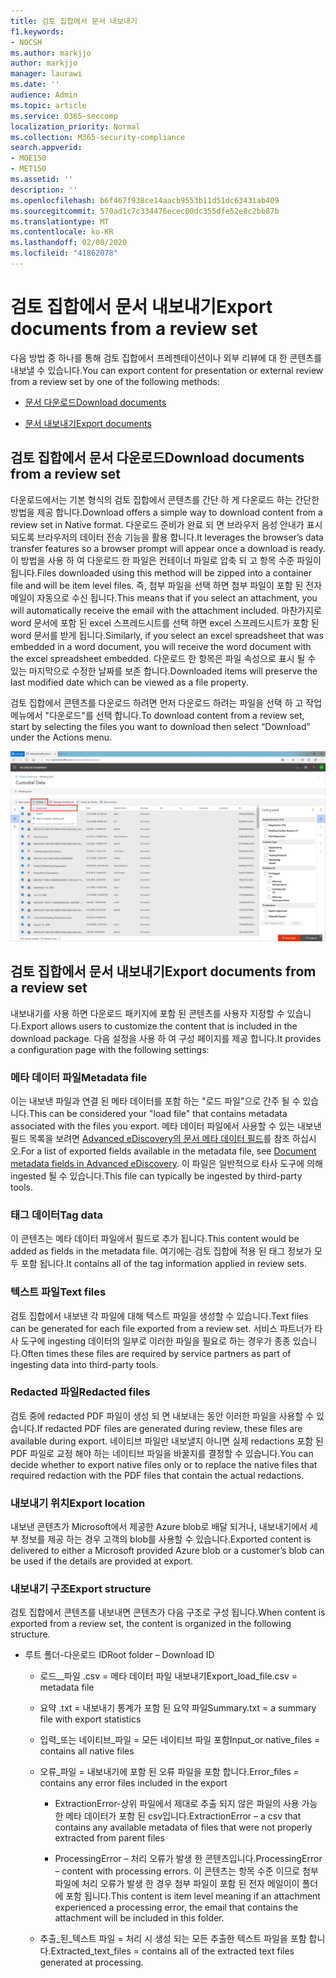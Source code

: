```yaml
---
title: 검토 집합에서 문서 내보내기
f1.keywords:
- NOCSH
ms.author: markjjo
author: markjjo
manager: laurawi
ms.date: ''
audience: Admin
ms.topic: article
ms.service: O365-seccomp
localization_priority: Normal
ms.collection: M365-security-compliance
search.appverid:
- MOE150
- MET150
ms.assetid: ''
description: ''
ms.openlocfilehash: b6f467f938ce14aacb9553b11d51dc63431ab409
ms.sourcegitcommit: 570ad1c7c334476ecec00dc355dfe52e8c2bb87b
ms.translationtype: MT
ms.contentlocale: ko-KR
ms.lasthandoff: 02/08/2020
ms.locfileid: "41862078"
---
```

# <a name="export-documents-from-a-review-set"></a><span data-ttu-id="4ffa8-102">검토 집합에서 문서 내보내기</span><span class="sxs-lookup"><span data-stu-id="4ffa8-102">Export documents from a review set</span></span>

<span data-ttu-id="4ffa8-103">다음 방법 중 하나를 통해 검토 집합에서 프레젠테이션이나 외부 리뷰에 대 한 콘텐츠를 내보낼 수 있습니다.</span><span class="sxs-lookup"><span data-stu-id="4ffa8-103">You can export content for presentation or external review from a review set by one of the following methods:</span></span>

- [<span data-ttu-id="4ffa8-104">문서 다운로드</span><span class="sxs-lookup"><span data-stu-id="4ffa8-104">Download documents</span></span>](#download-documents-from-a-review-set)
 
- [<span data-ttu-id="4ffa8-105">문서 내보내기</span><span class="sxs-lookup"><span data-stu-id="4ffa8-105">Export documents</span></span>](#export-documents-from-a-review-set)

## <a name="download-documents-from-a-review-set"></a><span data-ttu-id="4ffa8-106">검토 집합에서 문서 다운로드</span><span class="sxs-lookup"><span data-stu-id="4ffa8-106">Download documents from a review set</span></span>

<span data-ttu-id="4ffa8-107">다운로드에서는 기본 형식의 검토 집합에서 콘텐츠를 간단 하 게 다운로드 하는 간단한 방법을 제공 합니다.</span><span class="sxs-lookup"><span data-stu-id="4ffa8-107">Download offers a simple way to download content from a review set in Native format.</span></span> <span data-ttu-id="4ffa8-108">다운로드 준비가 완료 되 면 브라우저 음성 안내가 표시 되도록 브라우저의 데이터 전송 기능을 활용 합니다.</span><span class="sxs-lookup"><span data-stu-id="4ffa8-108">It leverages the browser’s data transfer features so a browser prompt will appear once a download is ready.</span></span> <span data-ttu-id="4ffa8-109">이 방법을 사용 하 여 다운로드 한 파일은 컨테이너 파일로 압축 되 고 항목 수준 파일이 됩니다.</span><span class="sxs-lookup"><span data-stu-id="4ffa8-109">Files downloaded using this method will be zipped into a container file and will be item level files.</span></span> <span data-ttu-id="4ffa8-110">즉, 첨부 파일을 선택 하면 첨부 파일이 포함 된 전자 메일이 자동으로 수신 됩니다.</span><span class="sxs-lookup"><span data-stu-id="4ffa8-110">This means that if you select an attachment, you will automatically receive the email with the attachment included.</span></span> <span data-ttu-id="4ffa8-111">마찬가지로 word 문서에 포함 된 excel 스프레드시트를 선택 하면 excel 스프레드시트가 포함 된 word 문서를 받게 됩니다.</span><span class="sxs-lookup"><span data-stu-id="4ffa8-111">Similarly, if you select an excel spreadsheet that was embedded in a word document, you will receive the word document with the excel spreadsheet embedded.</span></span> <span data-ttu-id="4ffa8-112">다운로드 한 항목은 파일 속성으로 표시 될 수 있는 마지막으로 수정한 날짜를 보존 합니다.</span><span class="sxs-lookup"><span data-stu-id="4ffa8-112">Downloaded items will preserve the last modified date which can be viewed as a file property.</span></span>

<span data-ttu-id="4ffa8-113">검토 집합에서 콘텐츠를 다운로드 하려면 먼저 다운로드 하려는 파일을 선택 하 고 작업 메뉴에서 "다운로드"를 선택 합니다.</span><span class="sxs-lookup"><span data-stu-id="4ffa8-113">To download content from a review set, start by selecting the files you want to download then select “Download” under the Actions menu.</span></span>

![자동으로 생성 되는 컴퓨터 설명 스크린샷](media/eDiscoDownload.png)

## <a name="export-documents-from-a-review-set"></a><span data-ttu-id="4ffa8-115">검토 집합에서 문서 내보내기</span><span class="sxs-lookup"><span data-stu-id="4ffa8-115">Export documents from a review set</span></span>

<span data-ttu-id="4ffa8-116">내보내기를 사용 하면 다운로드 패키지에 포함 된 콘텐츠를 사용자 지정할 수 있습니다.</span><span class="sxs-lookup"><span data-stu-id="4ffa8-116">Export allows users to customize the content that is included in the download package.</span></span> <span data-ttu-id="4ffa8-117">다음 설정을 사용 하 여 구성 페이지를 제공 합니다.</span><span class="sxs-lookup"><span data-stu-id="4ffa8-117">It provides a configuration page with the following settings:</span></span>

### <a name="metadata-file"></a><span data-ttu-id="4ffa8-118">메타 데이터 파일</span><span class="sxs-lookup"><span data-stu-id="4ffa8-118">Metadata file</span></span>

<span data-ttu-id="4ffa8-119">이는 내보낸 파일과 연결 된 메타 데이터를 포함 하는 "로드 파일"으로 간주 될 수 있습니다.</span><span class="sxs-lookup"><span data-stu-id="4ffa8-119">This can be considered your "load file" that contains metadata associated with the files you export.</span></span> <span data-ttu-id="4ffa8-120">메타 데이터 파일에서 사용할 수 있는 내보낸 필드 목록을 보려면 [Advanced eDiscovery의 문서 메타 데이터 필드](document-metadata-fields-in-Advanced-eDiscovery.md)를 참조 하십시오.</span><span class="sxs-lookup"><span data-stu-id="4ffa8-120">For a list of exported fields available in the metadata file, see [Document metadata fields in Advanced eDiscovery](document-metadata-fields-in-Advanced-eDiscovery.md).</span></span> <span data-ttu-id="4ffa8-121">이 파일은 일반적으로 타사 도구에 의해 ingested 될 수 있습니다.</span><span class="sxs-lookup"><span data-stu-id="4ffa8-121">This file can typically be ingested by third-party tools.</span></span>

### <a name="tag-data"></a><span data-ttu-id="4ffa8-122">태그 데이터</span><span class="sxs-lookup"><span data-stu-id="4ffa8-122">Tag data</span></span>

<span data-ttu-id="4ffa8-123">이 콘텐츠는 메타 데이터 파일에서 필드로 추가 됩니다.</span><span class="sxs-lookup"><span data-stu-id="4ffa8-123">This content would be added as fields in the metadata file.</span></span> <span data-ttu-id="4ffa8-124">여기에는 검토 집합에 적용 된 태그 정보가 모두 포함 됩니다.</span><span class="sxs-lookup"><span data-stu-id="4ffa8-124">It contains all of the tag information applied in review sets.</span></span>

### <a name="text-files"></a><span data-ttu-id="4ffa8-125">텍스트 파일</span><span class="sxs-lookup"><span data-stu-id="4ffa8-125">Text files</span></span>

<span data-ttu-id="4ffa8-126">검토 집합에서 내보낸 각 파일에 대해 텍스트 파일을 생성할 수 있습니다.</span><span class="sxs-lookup"><span data-stu-id="4ffa8-126">Text files can be generated for each file exported from a review set.</span></span> <span data-ttu-id="4ffa8-127">서비스 파트너가 타사 도구에 ingesting 데이터의 일부로 이러한 파일을 필요로 하는 경우가 종종 있습니다.</span><span class="sxs-lookup"><span data-stu-id="4ffa8-127">Often times these files are required by service partners as part of ingesting data into third-party tools.</span></span>

### <a name="redacted-files"></a><span data-ttu-id="4ffa8-128">Redacted 파일</span><span class="sxs-lookup"><span data-stu-id="4ffa8-128">Redacted files</span></span>

<span data-ttu-id="4ffa8-129">검토 중에 redacted PDF 파일이 생성 되 면 내보내는 동안 이러한 파일을 사용할 수 있습니다.</span><span class="sxs-lookup"><span data-stu-id="4ffa8-129">If redacted PDF files are generated during review, these files are available during export.</span></span> <span data-ttu-id="4ffa8-130">네이티브 파일만 내보낼지 아니면 실제 redactions 포함 된 PDF 파일로 교정 해야 하는 네이티브 파일을 바꿀지를 결정할 수 있습니다.</span><span class="sxs-lookup"><span data-stu-id="4ffa8-130">You can decide whether to export native files only or to replace the native files that required redaction with the PDF files that contain the actual redactions.</span></span>

### <a name="export-location"></a><span data-ttu-id="4ffa8-131">내보내기 위치</span><span class="sxs-lookup"><span data-stu-id="4ffa8-131">Export location</span></span>

<span data-ttu-id="4ffa8-132">내보낸 콘텐츠가 Microsoft에서 제공한 Azure blob로 배달 되거나, 내보내기에서 세부 정보를 제공 하는 경우 고객의 blob를 사용할 수 있습니다.</span><span class="sxs-lookup"><span data-stu-id="4ffa8-132">Exported content is delivered to either a Microsoft provided Azure blob or a customer’s blob can be used if the details are provided at export.</span></span>

### <a name="export-structure"></a><span data-ttu-id="4ffa8-133">내보내기 구조</span><span class="sxs-lookup"><span data-stu-id="4ffa8-133">Export structure</span></span>

<span data-ttu-id="4ffa8-134">검토 집합에서 콘텐츠를 내보내면 콘텐츠가 다음 구조로 구성 됩니다.</span><span class="sxs-lookup"><span data-stu-id="4ffa8-134">When content is exported from a review set, the content is organized in the following structure.</span></span>

  - <span data-ttu-id="4ffa8-135">루트 폴더-다운로드 ID</span><span class="sxs-lookup"><span data-stu-id="4ffa8-135">Root folder – Download ID</span></span>
    
      - <span data-ttu-id="4ffa8-136">로드\_\_파일 .csv = 메타 데이터 파일 내보내기</span><span class="sxs-lookup"><span data-stu-id="4ffa8-136">Export\_load\_file.csv = metadata file</span></span>
    
      - <span data-ttu-id="4ffa8-137">요약 .txt = 내보내기 통계가 포함 된 요약 파일</span><span class="sxs-lookup"><span data-stu-id="4ffa8-137">Summary.txt = a summary file with export statistics</span></span>
    
      - <span data-ttu-id="4ffa8-138">입력\_또는 네이티브\_파일 = 모든 네이티브 파일 포함</span><span class="sxs-lookup"><span data-stu-id="4ffa8-138">Input\_or native\_files = contains all native files</span></span>
    
      - <span data-ttu-id="4ffa8-139">오류\_파일 = 내보내기에 포함 된 오류 파일을 포함 합니다.</span><span class="sxs-lookup"><span data-stu-id="4ffa8-139">Error\_files = contains any error files included in the export</span></span>
        
          - <span data-ttu-id="4ffa8-140">ExtractionError-상위 파일에서 제대로 추출 되지 않은 파일의 사용 가능한 메타 데이터가 포함 된 csv입니다.</span><span class="sxs-lookup"><span data-stu-id="4ffa8-140">ExtractionError – a csv that contains any available metadata of files that were not properly extracted from parent files</span></span>
        
          - <span data-ttu-id="4ffa8-141">ProcessingError – 처리 오류가 발생 한 콘텐츠입니다.</span><span class="sxs-lookup"><span data-stu-id="4ffa8-141">ProcessingError – content with processing errors.</span></span> <span data-ttu-id="4ffa8-142">이 콘텐츠는 항목 수준 이므로 첨부 파일에 처리 오류가 발생 한 경우 첨부 파일이 포함 된 전자 메일이이 폴더에 포함 됩니다.</span><span class="sxs-lookup"><span data-stu-id="4ffa8-142">This content is item level meaning if an attachment experienced a processing error, the email that contains the attachment will be included in this folder.</span></span>
    
      - <span data-ttu-id="4ffa8-143">추출\_된\_텍스트 파일 = 처리 시 생성 되는 모든 추출한 텍스트 파일을 포함 합니다.</span><span class="sxs-lookup"><span data-stu-id="4ffa8-143">Extracted\_text\_files = contains all of the extracted text files generated at processing.</span></span>